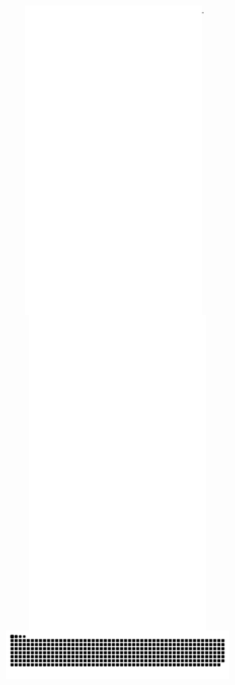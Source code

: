 
<!--
### Hi there 👋
**pandacase/pandacase** is a ✨ _special_ ✨ repository because its `README.md` (this file) appears on your GitHub profile.

Here are some ideas to get you started:
- 👯 I’m looking to collaborate on ...
- 🤔 I’m looking for help with ...
- 😄 Pronouns: ...
- ⚡ Fun fact: ...
- 🔭 I’m currently studying on SYSU
- 🌱 I’m currently learning web
- 💬 Ask me about ...
- 📫 How to reach me: panda.sysu@gmail.com

[<img align="left" width="390" alt="🍕" src="./left-metrics.svg">](#)
[<img align="right" width="390" alt="🍪" src="./right-metrics.svg">](#)

-->

<div align="center">
  <a href="#">
    <img width="400" align="top" src="./left-metrics.svg" />
  </a>
  &emsp;
  <a href="#">
    <img width="400" align="top" src="./right-metrics.svg" />
  </a>
</div>

<picture>
  <source media="(prefers-color-scheme: dark)" srcset="https://raw.githubusercontent.com/pandacase/pandacase/output/github-contribution-grid-snake-dark.svg" />
  <source media="(prefers-color-scheme: light)" srcset="https://raw.githubusercontent.com/pandacase/pandacase/output/github-contribution-grid-snake.svg" />
  <img alt="github-snake" src="https://raw.githubusercontent.com/pandacase/pandacase/output/github-contribution-grid-snake.svg" />
</picture>

